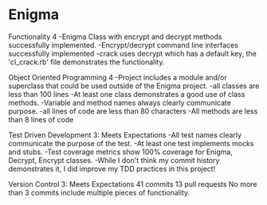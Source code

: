 # Enigma
Functionality 4
-Enigma Class with encrypt and decrypt methods successfully implemented. -Encrypt/decrypt command line interfaces successfully implemented
-crack uses decrypt which has a default key, the 'cl_crack.rb' file demonstrates the functionality.

Object Oriented Programming 4
-Project includes a module and/or superclass that could be used outside of the Enigma project.
-all classes are less than 100 lines
-At least one class demonstrates a good use of class methods.
-Variable and method names always clearly communicate purpose.
-all lines of code are less than 80 characters
-All methods are less than 8 lines of code

Test Driven Development
3: Meets Expectations
-All test names clearly communicate the purpose of the test.
-At least one test implements mocks and stubs.
-Test coverage metrics show 100% coverage for Enigma, Decrypt, Encrypt classes.
-While I don't think my commit history demonstrates it, I did improve my TDD practices in this project!

Version Control 3: Meets Expectations
41 commits
13 pull requests
No more than 3 commits include multiple pieces of functionality.
